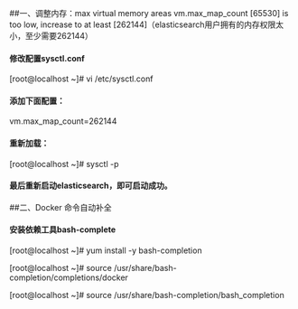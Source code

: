 ##一、调整内存：max virtual memory areas vm.max_map_count [65530] is too low, increase to at least [262144]（elasticsearch用户拥有的内存权限太小，至少需要262144）

#### 修改配置sysctl.conf
[root@localhost ~]# vi /etc/sysctl.conf
#### 添加下面配置：
vm.max_map_count=262144
#### 重新加载：
[root@localhost ~]# sysctl -p
#### 最后重新启动elasticsearch，即可启动成功。


##二、Docker 命令自动补全
#### 安装依赖工具bash-complete
[root@localhost ~]# yum install -y bash-completion

[root@localhost ~]# source /usr/share/bash-completion/completions/docker

[root@localhost ~]# source /usr/share/bash-completion/bash_completion